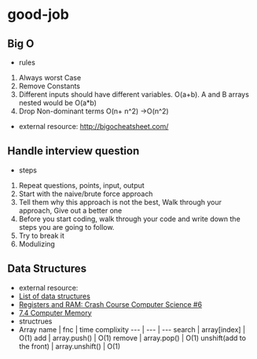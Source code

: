 # good-job

## Big O

- rules
 1. Always worst Case
 2. Remove Constants
 3. Different inputs should have different variables. O(a+b). A and B arrays nested would be O(a*b)
 4. Drop Non-dominant terms O(n+ n^2) ->O(n^2)
- external resource: http://bigocheatsheet.com/

## Handle interview question

- steps
1. Repeat questions, points, input, output
2. Start with the naive/brute force approach
3. Tell them why this approach is not the best, Walk through your approach, Give out a better one
4. Before you start coding, walk through your code and write down the steps you are going to follow.
5. Try to break it
6. Modulizing

## Data Structures

- external resource:
 - [List of data structures](https://en.wikipedia.org/wiki/List_of_data_structures)
 - [Registers and RAM: Crash Course Computer Science #6](https://www.youtube.com/watch?v=fpnE6UAfbtU)
 - [7.4 Computer Memory](http://statmath.wu.ac.at/courses/data-analysis/itdtHTML/node55.html)
- structrues
 - Array
name | fnc | time complixity
--- | --- | ---
search |  array[index] |  O(1)
add    |  array.push()  |  O(1)
remove |  array.pop()   | O(1)
unshift(add to the front) |  array.unshift() | O(1)